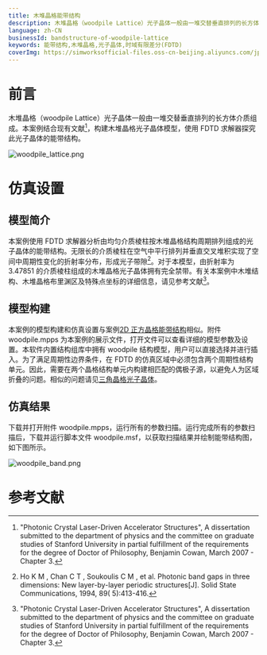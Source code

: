 ```yaml
---
title: 木堆晶格能带结构
description: 木堆晶格（woodpile Lattice）光子晶体一般由一堆交替垂直排列的长方体介质组成。本案例结合现有文献，构建木堆晶格光子晶体模型，使用FDTD求解器探究此光子晶体的能带结构。
language: zh-CN
businessId: bandstructure-of-woodpile-lattice
keywords: 能带结构,木堆晶格,光子晶体,时域有限差分(FDTD)
coverImg: https://simworksofficial-files.oss-cn-beijing.aliyuncs.com/jpg/woodpile_lattice_20240305092330A029.jpg
---
```


# 前言

木堆晶格（woodpile Lattice）光子晶体一般由一堆交替垂直排列的长方体介质组成。本案例结合现有文献[^1]，构建木堆晶格光子晶体模型，使用 FDTD 求解器探究此光子晶体的能带结构。

![woodpile_lattice.png](https://simworksofficial-files.oss-cn-beijing.aliyuncs.com/mdfile/resources/img/woodpile_lattice.png)

# 仿真设置

## 模型简介

本案例使用 FDTD 求解器分析由均匀介质棱柱按木堆晶格结构周期排列组成的光子晶体的能带结构。无限长的介质棱柱在空气中平行排列并垂直交叉堆积实现了空间中周期性变化的折射率分布，形成光子带隙[^2]。对于本模型，由折射率为 3.47851 的介质棱柱组成的木堆晶格光子晶体拥有完全禁带。有关本案例中木堆结构、木堆晶格布里渊区及特殊点坐标的详细信息，请见参考文献[^1]。

## 模型构建

本案例的模型构建和仿真设置与案例[2D 正方晶格能带结构](/localhost/case-detail/bandstructure-of-2d-square-lattice)相似。附件 woodpile.mpps 为本案例的展示文件，打开文件可以查看详细的模型参数及设置。本软件内置结构组库中拥有 woodpile 结构模型，用户可以直接选择并进行插入。为了满足周期性边界条件，在 FDTD 的仿真区域中必须包含两个周期性结构单元。因此，需要在两个晶格结构单元内构建相匹配的偶极子源，以避免人为区域折叠的问题。相似的问题请见[三角晶格光子晶体](/localhost/case-detail/bandstructure-of-2d-triangular-lattice)。

## 仿真结果

下载并打开附件 woodpile.mpps，运行所有的参数扫描。运行完成所有的参数扫描后，下载并运行脚本文件 woodpile.msf，以获取扫描结果并绘制能带结构图，如下图所示。

![woodpile_band.png](https://simworksofficial-files.oss-cn-beijing.aliyuncs.com/mdfile/resources/img/woodpile_band.png)

# 参考文献

[^1]: "Photonic Crystal Laser-Driven Accelerator Structures", A dissertation submitted to the department of physics and the committee on graduate studies of Stanford University in partial fulfillment of the requirements for the degree of Doctor of Philosophy, Benjamin Cowan, March 2007 - Chapter 3.
[^2]: Ho K M , Chan C T , Soukoulis C M , et al. Photonic band gaps in three dimensions: New layer-by-layer periodic structures[J]. Solid State Communications, 1994, 89( 5):413-416.
